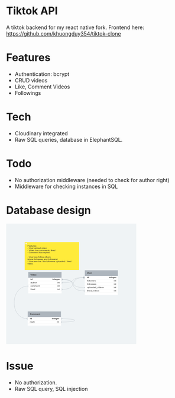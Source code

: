# Tiktok API 
A tiktok backend for my react native fork.
Frontend here: https://github.com/khuongduy354/tiktok-clone
# Features 
- Authentication: bcrypt
- CRUD videos 
- Like, Comment Videos
- Followings
# Tech 
- Cloudinary integrated
- Raw SQL queries, database in ElephantSQL.
# Todo 
- No authorization middleware (needed to check for author right)
- Middleware for checking instances in SQL
# Database design 
![db_diagram](tiktok-db-diagram.png)
# Issue 
- No authorization. 
- Raw SQL query, SQL injection
